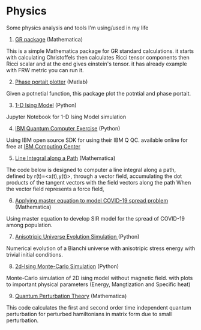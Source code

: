 # Physics
Some physics analysis and tools I'm using/used in my life

1.  [GR package](https://github.com/MohamedElashri/Physics/blob/master/General%20Relativity/GR.nb) (Mathematica)

This is a simple Mathematica package for GR standard calculations. it starts with calculating Christoffels then calculates Ricci tensor components then Ricci scalar and at the end gives einstein's tensor. 
it has already example with FRW metric you can run it.

2.  [Phase portait plotter](https://github.com/MohamedElashri/Physics/blob/master/Misc/phase%20portait.m) (Matlab)

Given a potnetial function, this package plot the potntial and phase portait. 

3.  [1-D Ising Model](https://github.com/MohamedElashri/Physics/blob/master/Statistical%20Mechanics/Ising/Python/1d/Ising%20model.ipynb) (Python)

Jupyter Notebook for 1-D Ising Model simulation


4. [IBM Quantum Computer Exercise](https://github.com/MohamedElashri/Physics/blob/master/Quantum%20Computing/IBM%20Quantum%20Computer%20exercise.ipynb) (Python)

Using IBM open source SDK for using their IBM Q QC. available online for free at [IBM Computing Center](https://quantum-computing.ibm.com/)

5. [Line Integral along a Path](https://github.com/MohamedElashri/Physics/blob/master/Misc/Line%20Integral.nb) (Mathematica)

The code below is designed to computer a line integral along a path, defined by r(t)=<x(t),y(t)>, through a vector field, accumulating the dot products of the tangent vectors with the field vectors along the path When the vector field represents a force field, 

6. [Applying master equation to model COVID-19 spread problem](https://github.com/MohamedElashri/Physics/blob/master/Statistical%20Mechanics/SIR%20Model.nb) (Mathematica)

Using master equation to develop SIR model for the spread of COVID-19 among population. 

7. [Anisotripic Universe Evolution Simulation  ](https://github.com/MohamedElashri/Physics/blob/master/General%20Relativity/Cosmology/GR.py) (Python)

Numerical evolution of a Bianchi  universe with anisotripic stress energy with trivial initial conditions.

8. [2d-Ising Monte-Carlo Simulation](https://github.com/MohamedElashri/Physics/blob/master/Statistical%20Mechanics/Ising/Python/2d/IsingModel.py) (Python)

Monte-Carlo simulation of 2D ising model without magnetic field. with plots to important physical parameters (Energy, Mangtization and Specific heat)

9. [Quantum Perturbation Theory](https://github.com/MohamedElashri/Physics/blob/master/Misc/Perturbation.nb) (Mathematica)

This code calculates the first and second order time independent quantum perturbation for perturbed hamiltonians in matrix form due to small perturbation. 

